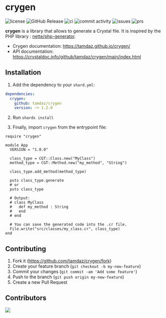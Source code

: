 # crygen

![license](https://img.shields.io/github/license/tamdaz/crygen)
![GitHub Release](https://img.shields.io/github/v/release/tamdaz/crygen)
![ci](https://github.com/tamdaz/crygen/actions/workflows/ci.yml/badge.svg?branch=main)
![commit activity](https://img.shields.io/github/commit-activity/m/tamdaz/crygen)
![issues](https://img.shields.io/github/issues/tamdaz/crygen)
![prs](https://img.shields.io/github/issues-pr/tamdaz/crygen)

**crygen** is a library that allows to generate a Crystal file. It is inspired by the PHP
library : [nette/php-generator](https://github.com/nette/php-generator).

- Crygen documentation: https://tamdaz.github.io/crygen/
- API documentation: https://crystaldoc.info/github/tamdaz/crygen/main/index.html

## Installation

1. Add the dependency to your `shard.yml`:

```yaml
dependencies:
  crygen:
    github: tamdaz/crygen
    version: ~> 1.2.0
```

2. Run `shards install`

3. Finally, import `crygen` from the entrypoint file:

```cr
require "crygen"

module App
  VERSION = "1.0.0"

  class_type = CGT::Class.new("MyClass")
  method_type = CGT::Method.new("my_method", "String")

  class_type.add_method(method_type)

  puts class_type.generate
  # or
  puts class_type

  # Output:
  # class MyClass
  #   def my_method : String
  #   end
  # end

  # You can save the generated code into the .cr file.
  File.write("src/classes/my_class.cr", class_type)
end
```

## Contributing

1. Fork it (<https://github.com/tamdaz/crygen/fork>)
2. Create your feature branch (`git checkout -b my-new-feature`)
3. Commit your changes (`git commit -am 'Add some feature'`)
4. Push to the branch (`git push origin my-new-feature`)
5. Create a new Pull Request

## Contributors

<a href="https://github.com/tamdaz/crygen/graphs/contributors">
  <img src="https://contrib.rocks/image?repo=tamdaz/crygen" />
</a>
